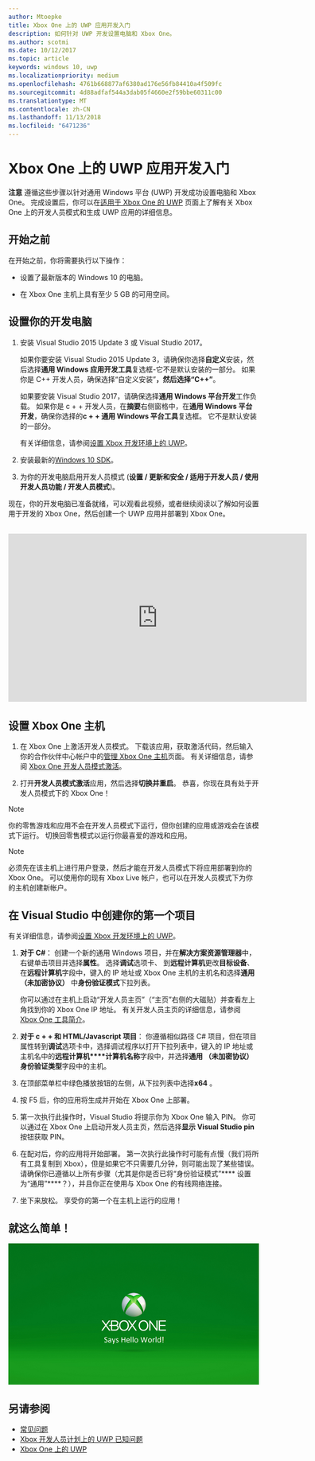 ```yaml
---
author: Mtoepke
title: Xbox One 上的 UWP 应用开发入门
description: 如何针对 UWP 开发设置电脑和 Xbox One。
ms.author: scotmi
ms.date: 10/12/2017
ms.topic: article
keywords: windows 10, uwp
ms.localizationpriority: medium
ms.openlocfilehash: 4761b668877af6380ad176e56fb84410a4f509fc
ms.sourcegitcommit: 4d88adfaf544a3dab05f4660e2f59bbe60311c00
ms.translationtype: MT
ms.contentlocale: zh-CN
ms.lasthandoff: 11/13/2018
ms.locfileid: "6471236"
---
```

# <a name="getting-started-with-uwp-app-development-on-xbox-one"></a>Xbox One 上的 UWP 应用开发入门

**注意** 遵循这些步骤以针对通用 Windows 平台 (UWP) 开发成功设置电脑和 Xbox One。 完成设置后，你可以在[适用于 Xbox One 的 UWP](index.md) 页面上了解有关 Xbox One 上的开发人员模式和生成 UWP 应用的详细信息。 

## <a name="before-you-start"></a>开始之前

在开始之前，你将需要执行以下操作：
-   设置了最新版本的 Windows 10 的电脑。
<!-- -  Install Microsoft Visual Studio 2015 Update 3 or Microsoft Visual Studio 2017.

    > [!NOTE]
    > Visual Studio 2017 is required if you are using the Windows 10, build 15063 SDK. -->

- 在 Xbox One 主机上具有至少 5 GB 的可用空间。

## <a name="setting-up-your-development-pc"></a>设置你的开发电脑

1.  安装 Visual Studio 2015 Update 3 或 Visual Studio 2017。

    如果你要安装 Visual Studio 2015 Update 3，请确保你选择**自定义**安装，然后选择**通用 Windows 应用开发工具**复选框-它不是默认安装的一部分。 如果你是 C++ 开发人员，确保选择“自定义安装”****，然后选择“C++”****。

    如果要安装 Visual Studio 2017，请确保选择**通用 Windows 平台开发**工作负载。 如果你是 c + + 开发人员，在**摘要**右侧窗格中，在**通用 Windows 平台开发**，确保你选择的**c + + 通用 Windows 平台工具**复选框。 它不是默认安装的一部分。

    有关详细信息，请参阅[设置 Xbox 开发环境上的 UWP](development-environment-setup.md)。

2.  安装最新的[Windows 10 SDK](https://developer.microsoft.com/windows/downloads/windows-10-sdk)。

3.  为你的开发电脑启用开发人员模式 (**设置 / 更新和安全 / 适用于开发人员 / 使用开发人员功能 / 开发人员模式**)。

现在，你的开发电脑已准备就绪，可以观看此视频，或者继续阅读以了解如何设置用于开发的 Xbox One，然后创建一个 UWP 应用并部署到 Xbox One。
</br>
</br>
<iframe src="https://channel9.msdn.com/Events/Xbox/App-Dev-on-Xbox/Get-started-with-App-Dev-on-Xbox/player#time=51s:paused" width="600" height="338"  allowFullScreen frameBorder="0"></iframe>

## <a name="setting-up-your-xbox-one-console"></a>设置 Xbox One 主机

1.  在 Xbox One 上激活开发人员模式。 下载该应用，获取激活代码，然后输入你的合作伙伴中心帐户中的[管理 Xbox One 主机](https://partner.microsoft.com/xboxactivate)页面。 有关详细信息，请参阅 [Xbox One 开发人员模式激活](devkit-activation.md)。 

2.  打开**开发人员模式激活**应用，然后选择**切换并重启**。 恭喜，你现在具有处于开发人员模式下的 Xbox One！
  
  > [!NOTE]
  > 你的零售游戏和应用不会在开发人员模式下运行，但你创建的应用或游戏会在该模式下运行。 切换回零售模式以运行你最喜爱的游戏和应用。
    
  > [!NOTE]
  > 必须先在该主机上进行用户登录，然后才能在开发人员模式下将应用部署到你的 Xbox One。 可以使用你的现有 Xbox Live 帐户，也可以在开发人员模式下为你的主机创建新帐户。 

## <a name="creating-your-first-project-in-visual-studio"></a>在 Visual Studio 中创建你的第一个项目

有关详细信息，请参阅[设置 Xbox 开发环境上的 UWP](development-environment-setup.md)。

1.  **对于 C#**： 创建一个新的通用 Windows 项目，并在**解决方案资源管理器**中，右键单击项目并选择**属性**。 选择**调试**选项卡、 到**远程计算机**更改**目标设备**、 在**远程计算机**字段中，键入的 IP 地址或 Xbox One 主机的主机名和选择**通用 （未加密协议）** 中**身份验证模式**下拉列表。   

    你可以通过在主机上启动“开发人员主页”（“主页”右侧的大磁贴）并查看左上角找到你的 Xbox One IP 地址。 有关开发人员主页的详细信息，请参阅 [Xbox One 工具简介](introduction-to-xbox-tools.md)。  

2.  **对于 c + + 和 HTML/Javascript 项目**： 你遵循相似路径 C# 项目，但在项目属性转到**调试**选项卡中，选择调试程序以打开下拉列表中，键入的 IP 地址或主机名中的**远程计算机****计算机名称**字段中，并选择**通用 （未加密协议）** **身份验证类型**字段中的主机。

3. 在顶部菜单栏中绿色播放按钮的左侧，从下拉列表中选择**x64** 。
   
4.  按 F5 后，你的应用将生成并开始在 Xbox One 上部署。
  
5.  第一次执行此操作时，Visual Studio 将提示你为 Xbox One 输入 PIN。 你可以通过在 Xbox One 上启动开发人员主页，然后选择**显示 Visual Studio pin**按钮获取 PIN。
  
6.  在配对后，你的应用将开始部署。 第一次执行此操作时可能有点慢（我们将所有工具复制到 Xbox），但是如果它不只需要几分钟，则可能出现了某些错误。 请确保你已遵循以上所有步骤（尤其是你是否已将“身份验证模式”**** 设置为“通用”****？），并且你正在使用与 Xbox One 的有线网络连接。  

7. 坐下来放松。 享受你的第一个在主机上运行的应用！  

## <a name="thats-it"></a>就这么简单！

![Hello World](images/getting-started-hello-world.png)

## <a name="see-also"></a>另请参阅  
- [常见问题](frequently-asked-questions.md)  
- [Xbox 开发人员计划上的 UWP 已知问题](known-issues.md)
- [Xbox One 上的 UWP](index.md) 
